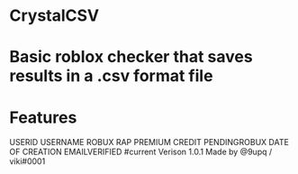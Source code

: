 # CrystalCSV
# Basic roblox checker that saves results in a .csv format file
# Features
USERID	 USERNAME	 ROBUX	 RAP	 PREMIUM	 CREDIT	 PENDINGROBUX	 DATE OF CREATION	 EMAILVERIFIED
#current Verison
1.0.1
Made by @9upq / viki#0001
